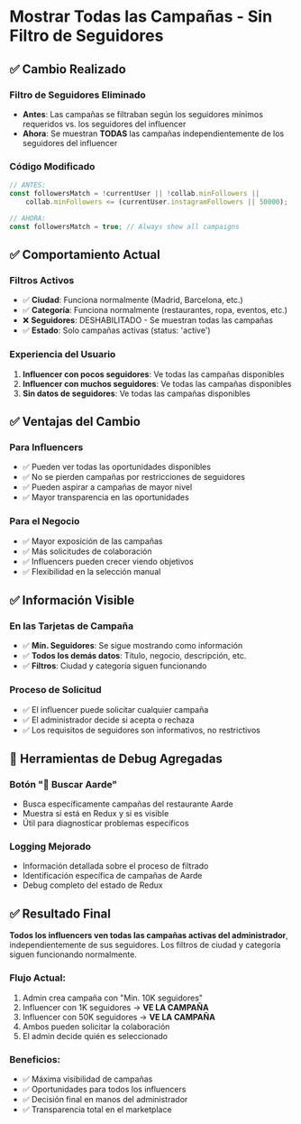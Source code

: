 # Mostrar Todas las Campañas - Sin Filtro de Seguidores

## ✅ Cambio Realizado

### **Filtro de Seguidores Eliminado**
- **Antes**: Las campañas se filtraban según los seguidores mínimos requeridos vs. los seguidores del influencer
- **Ahora**: Se muestran **TODAS** las campañas independientemente de los seguidores del influencer

### **Código Modificado**
```javascript
// ANTES:
const followersMatch = !currentUser || !collab.minFollowers ||
    collab.minFollowers <= (currentUser.instagramFollowers || 50000);

// AHORA:
const followersMatch = true; // Always show all campaigns
```

## ✅ Comportamiento Actual

### **Filtros Activos**
- ✅ **Ciudad**: Funciona normalmente (Madrid, Barcelona, etc.)
- ✅ **Categoría**: Funciona normalmente (restaurantes, ropa, eventos, etc.)
- ❌ **Seguidores**: DESHABILITADO - Se muestran todas las campañas
- ✅ **Estado**: Solo campañas activas (status: 'active')

### **Experiencia del Usuario**
1. **Influencer con pocos seguidores**: Ve todas las campañas disponibles
2. **Influencer con muchos seguidores**: Ve todas las campañas disponibles
3. **Sin datos de seguidores**: Ve todas las campañas disponibles

## ✅ Ventajas del Cambio

### **Para Influencers**
- ✅ Pueden ver todas las oportunidades disponibles
- ✅ No se pierden campañas por restricciones de seguidores
- ✅ Pueden aspirar a campañas de mayor nivel
- ✅ Mayor transparencia en las oportunidades

### **Para el Negocio**
- ✅ Mayor exposición de las campañas
- ✅ Más solicitudes de colaboración
- ✅ Influencers pueden crecer viendo objetivos
- ✅ Flexibilidad en la selección manual

## ✅ Información Visible

### **En las Tarjetas de Campaña**
- ✅ **Mín. Seguidores**: Se sigue mostrando como información
- ✅ **Todos los demás datos**: Título, negocio, descripción, etc.
- ✅ **Filtros**: Ciudad y categoría siguen funcionando

### **Proceso de Solicitud**
- ✅ El influencer puede solicitar cualquier campaña
- ✅ El administrador decide si acepta o rechaza
- ✅ Los requisitos de seguidores son informativos, no restrictivos

## 🔧 Herramientas de Debug Agregadas

### **Botón "🎯 Buscar Aarde"**
- Busca específicamente campañas del restaurante Aarde
- Muestra si está en Redux y si es visible
- Útil para diagnosticar problemas específicos

### **Logging Mejorado**
- Información detallada sobre el proceso de filtrado
- Identificación específica de campañas de Aarde
- Debug completo del estado de Redux

## ✅ Resultado Final

**Todos los influencers ven todas las campañas activas del administrador**, independientemente de sus seguidores. Los filtros de ciudad y categoría siguen funcionando normalmente.

### **Flujo Actual:**
1. Admin crea campaña con "Min. 10K seguidores"
2. Influencer con 1K seguidores → **VE LA CAMPAÑA**
3. Influencer con 50K seguidores → **VE LA CAMPAÑA**
4. Ambos pueden solicitar la colaboración
5. El admin decide quién es seleccionado

### **Beneficios:**
- ✅ Máxima visibilidad de campañas
- ✅ Oportunidades para todos los influencers
- ✅ Decisión final en manos del administrador
- ✅ Transparencia total en el marketplace
